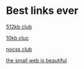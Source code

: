 # Best links ever
[512kb club](https://512kb.club/)

[10kb cluc](https://10kbclub.com)

[nocss club](https://nocss.club/)

[the small web is beautiful](https://benhoyt.com/writings/the-small-web-is-beautiful/)
